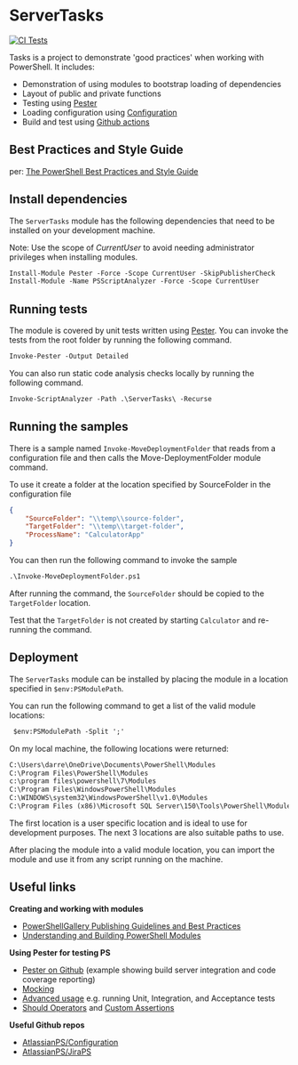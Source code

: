 # ServerTasks

[![CI Tests](https://github.com/dneimke/tasks/actions/workflows/run-build.yml/badge.svg)](https://github.com/dneimke/tasks/actions/workflows/run-build.yml)

Tasks is a project to demonstrate 'good practices' when working with PowerShell. It includes:

- Demonstration of using modules to bootstrap loading of dependencies
- Layout of public and private functions
- Testing using [Pester](https://pester.dev/)
- Loading configuration using [Configuration](https://github.com/AtlassianPS/Configuration)
- Build and test using [Github actions](https://docs.github.com/en/actions/automating-builds-and-tests/building-and-testing-powershell)


## Best Practices and Style Guide

per: [The PowerShell Best Practices and Style Guide](https://github.com/PoshCode/PowerShellPracticeAndStyle)

## Install dependencies

The `ServerTasks` module has the following dependencies that need to be installed on your development machine.

Note: Use the scope of _CurrentUser_ to avoid needing administrator privileges when installing modules.

```ps
Install-Module Pester -Force -Scope CurrentUser -SkipPublisherCheck
Install-Module -Name PSScriptAnalyzer -Force -Scope CurrentUser
```

## Running tests

The module is covered by unit tests written using [Pester](https://github.com/pester/Pester). You can invoke the tests from the root folder by running the following command.

```ps
Invoke-Pester -Output Detailed
```

You can also run static code analysis checks locally by running the following command.

```ps
Invoke-ScriptAnalyzer -Path .\ServerTasks\ -Recurse
```

## Running the samples

There is a sample named `Invoke-MoveDeploymentFolder` that reads from a configuration file and then calls the Move-DeploymentFolder module command.

To use it create a folder at the location specified by SourceFolder in the configuration file

```json
{
    "SourceFolder": "\\temp\\source-folder",
    "TargetFolder": "\\temp\\target-folder",
    "ProcessName": "CalculatorApp"
}
```

You can then run the following command to invoke the sample

```ps
.\Invoke-MoveDeploymentFolder.ps1
```

After running the command, the `SourceFolder` should be copied to the `TargetFolder` location.

Test that the `TargetFolder` is not created by starting `Calculator` and re-running the command.

## Deployment

The `ServerTasks` module can be installed by placing the module in a location specified in
`$env:PSModulePath`.

You can run the following command to get a list of the valid module locations:

```ps
 $env:PSModulePath -Split ';'
 ```

On my local machine, the following locations were returned:

```cmd
C:\Users\darre\OneDrive\Documents\PowerShell\Modules
C:\Program Files\PowerShell\Modules
c:\program files\powershell\7\Modules
C:\Program Files\WindowsPowerShell\Modules
C:\WINDOWS\system32\WindowsPowerShell\v1.0\Modules
C:\Program Files (x86)\Microsoft SQL Server\150\Tools\PowerShell\Modules\
```

The first location is a user specific location and is ideal to use for development purposes. The next 3 locations are also suitable paths to use.

After placing the module into a valid module location, you can import the module and use it from any
script running on the machine.

## Useful links

**Creating and working with modules**
- [PowerShellGallery Publishing Guidelines and Best Practices](https://learn.microsoft.com/en-us/powershell/scripting/gallery/concepts/publishing-guidelines?view=powershell-7.3)
- [Understanding and Building PowerShell Modules](https://adamtheautomator.com/powershell-modules)

**Using Pester for testing PS**
- [Pester on Github](https://github.com/pester/Pester) (example showing build server integration and code coverage reporting)
- [Mocking](https://dev.to/azure/test-your-powershell-code-with-pester-4hlc)
- [Advanced usage](https://www.red-gate.com/simple-talk/sysadmin/powershell/advanced-testing-of-your-powershell-code-with-pester/) e.g. running Unit, Integration, and Acceptance tests
- [Should Operators](https://pester.dev/docs/assertions/) and [Custom Assertions](
https://pester.dev/docs/assertions/custom-assertions)


**Useful Github repos**
- [AtlassianPS/Configuration](https://github.com/AtlassianPS/Configuration)
- [AtlassianPS/JiraPS](https://github.com/AtlassianPS/JiraPS)
